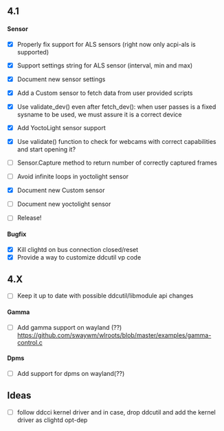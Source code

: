 ## 4.1

#### Sensor

- [x] Properly fix support for ALS sensors (right now only acpi-als is supported)
- [x] Support settings string for ALS sensor (interval, min and max)
- [x] Document new sensor settings
- [x] Add a Custom sensor to fetch data from user provided scripts
- [x] Use validate_dev() even after fetch_dev(): when user passes is a fixed sysname to be used, we must assure it is a correct device
- [x] Add YoctoLight sensor support
- [x] Use validate() function to check for webcams with correct capabilities and start opening it?

- [ ] Sensor.Capture method to return number of correctly captured frames
- [ ] Avoid infinite loops in yoctolight sensor

- [x] Document new Custom sensor
- [ ] Document new yoctolight sensor

- [ ] Release!

#### Bugfix

- [x] Kill clightd on bus connection closed/reset
- [x] Provide a way to customize ddcutil vp code

## 4.X
- [ ] Keep it up to date with possible ddcutil/libmodule api changes

#### Gamma
- [ ] Add gamma support on wayland (??)
https://github.com/swaywm/wlroots/blob/master/examples/gamma-control.c

#### Dpms
- [ ] Add support for dpms on wayland(??)

## Ideas
- [ ] follow ddcci kernel driver and in case, drop ddcutil and add the kernel driver as clightd opt-dep
